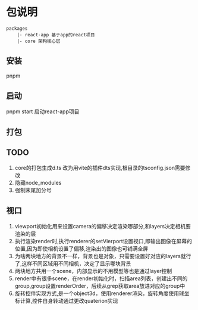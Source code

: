 # 包说明
```
packages
    |- react-app 基于app的react项目
    |- core 架构核心层
```

## 安装
pnpm

## 启动
pnpm start 启动react-app项目

## 打包


## TODO
1. core的打包生成d.ts 改为用vite的插件dts实现,根目录的tsconfig.json需要修改
2. 隐藏node_modules
3. 强制末尾加分号

## 视口
1. viewport初始化用来设置camera的偏移决定渲染哪部分,和layers决定相机要渲染的层
2. 执行渲染render时,执行renderer的setVierport设置视口,即输出图像在屏幕的位置,因为即使相机设置了偏移,渲染出的图像也可铺满全屏
3. 为啥两块地方的背景不一样，背景也是对象，只需要设置好对应的layers就行了,这样不同区域用不同相机，决定了显示哪块背景
4. 两块地方共用一个scene，内部显示的不用模型等也是通过layer控制
5. render中有很多scene，在render初始化时，扫描area列表，创建出不同的group,group设置renderOrder，后续从grep获取area放进对应的group中
6. 旋转控件实现方式,是一个object3d，使用renderer渲染，旋转角度使用球坐标计算,控件自身转动通过更改quaterion实现
